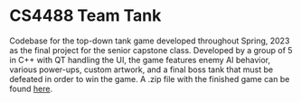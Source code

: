 # CS4488 Team Tank
Codebase for the top-down tank game developed throughout Spring, 2023 as the final project for the senior capstone class. Developed by a group of 5 in C++ with QT handling the UI, the game features enemy AI behavior, various power-ups, custom artwork, and a final boss tank that must be defeated in order to win the game. A .zip file with the finished game can be found [here](https://drive.google.com/file/d/17cdpjHa6B0cADxLBEbk9fcBCZt1wQijL/view?usp=sharing).
